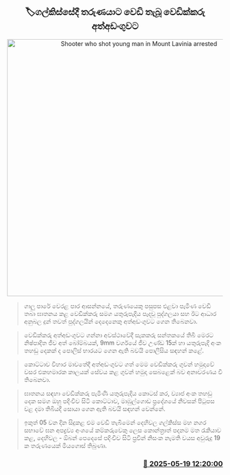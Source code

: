 <p align='center'><b><h2 align='center' title='Shooter who shot young man in Mount Lavinia arrested'>🏷ගල්කිස්සේදී තරුණයාට වෙඩි තැබූ වෙඩික්කරු අත්අඩංගුවට</h2></b></p>
<p align='center'><img src='https://helakuru.sgp1.cdn.digitaloceanspaces.com/esana/images/lib/arrested2[1].jpg' width='600' alt='Shooter who shot young man in Mount Lavinia arrested'></p>

> ගාලු පාරේ වෙරළ පාර ආසන්නයේ, තරුණයෙකු පසුපස එළවා පැමිණ වෙඩි තබා ඝාතනය කළ වෙඩික්කරු සමග යතුරුපැදිය පැදවූ පුද්ගලයා සහ ඊට ආධාර අනුබල දුන් තවත් පුද්ගලයින් දෙදෙනෙකු අත්අඩංගුවට ගෙන තිබෙනවා.

> වෙඩික්කරු අත්අඩංගුවට ගන්නා අවස්ථාවේදී සැකකරු සන්තකයේ තිබී මෙරට නිෂ්පාදිත ජීව අත් බෝම්බයක්, 9mm වර්ගයේ ජීව උණ්ඩ 15ක් හා යතුරුපැදි අංක තහඩු දෙකක් ද පොලිස් භාරයට ගෙන ඇති බවයි පොලීසිය සඳහන් කළේ.

> කොට්ටාව විහාර මාවතේදී අත්අඩංගුවට ගත් මෙම වෙඩික්කරු ගුවන් හමුදාවේ වසර එකහමාරක කාලයක් සේවය කළ ගුවන් හමුදා සෙබළෙක් බව අනාවරණය වී තිබෙනවා.

> ඝාතනය සඳහා වෙඩික්කරු පැමිණි යතුරුපැදිය කොටස් කර, ව්‍යාජ අංක තහඩු දෙක සමග ඔහු පදිංචිව සිටි කොට්ටාව, මාඹුල්ගොඩ ප්‍රදේශයේ නිවසක් පිටුපස වළ දමා තිබියදී සොයා ගෙන ඇති බවයි සඳහන් වෙන්නේ.

> ඉකුත් 05 වන දින සිදුකළ එම වෙඩි තැබීමෙන් දෙහිවල ගල්කිස්ස මහ නගර සභාවේ ඝන අපද්‍රව්‍ය අංශයේ කම්කරුවෙකු ලෙස කොන්ත්‍රාත් පදනම මත රැකියාව කළ, දෙහිවල - ඕබන් පෙදෙසේ පදිංචිව සිටි ප්‍රවීන් නිසංක නැමති වයස අවුරුදු 19 ක තරුණයෙක් මියගොස් තිබුණා.



<h3 align='right'><a href='https://www.helakuru.lk/esana/p/110217/'>📅 2025-05-19 12:20:00</a></h3>
